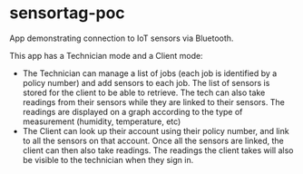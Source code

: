 # sensortag-poc
App demonstrating connection to IoT sensors via Bluetooth.

This app has a Technician mode and a Client mode:
* The Technician can manage a list of jobs (each job is identified by a policy number) and add sensors to each job. The list of sensors is stored for the client to be able to retrieve. The tech can also take readings from their sensors while they are linked to their sensors. The readings are displayed on a graph according to the type of measurement (humidity, temperature, etc)
* The Client can look up their account using their policy number, and link to all the sensors on that account. Once all the sensors are linked, the client can then also take readings. The readings the client takes will also be visible to the technician when they sign in.
